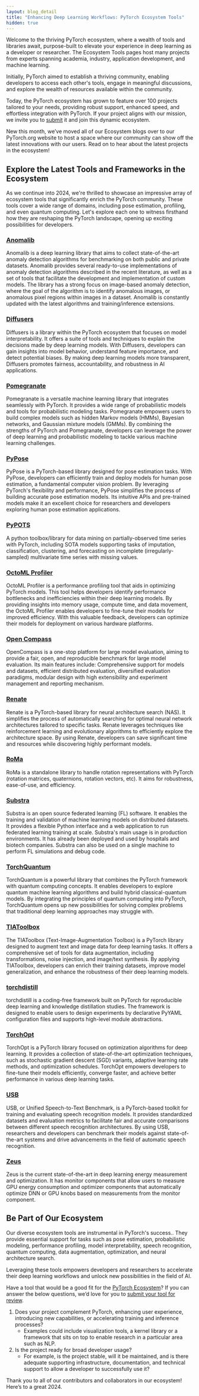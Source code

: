 ```yaml
---
layout: blog_detail
title: "Enhancing Deep Learning Workflows: PyTorch Ecosystem Tools"
hidden: true
---
```


Welcome to the thriving PyTorch ecosystem, where a wealth of tools and libraries await, purpose-built to elevate your experience in deep learning as a developer or researcher. The Ecosystem Tools pages host  many projects from experts spanning academia, industry, application development, and machine learning.

Initially, PyTorch aimed to establish a thriving community, enabling developers to access each other's tools, engage in meaningful discussions, and explore the wealth of resources available within the community. 

Today, the PyTorch ecosystem has grown to feature over 100 projects tailored to your needs, providing robust support, enhanced speed, and effortless integration with PyTorch. If your project aligns with our mission, we invite you to [submit](https://pytorch.org/ecosystem/join) it and join this dynamic ecosystem.

New this month, we’ve moved all of our Ecosystem blogs over to our PyTorch.org website to host a space where our community can show off the latest innovations with our users. Read on to hear about the latest projects in the ecosystem!

## Explore the Latest Tools and Frameworks in the Ecosystem

As we continue into 2024, we're thrilled to showcase an impressive array of ecosystem tools that significantly enrich the PyTorch community. These tools cover a wide range of domains, including pose estimation, profiling, and even quantum computing. Let's explore each one to witness firsthand how they are reshaping the PyTorch landscape, opening up exciting possibilities for developers.


### [Anomalib](https://github.com/openvinotoolkit/anomalib)


Anomalib is a deep learning library that aims to collect state-of-the-art anomaly detection algorithms for benchmarking on both public and private datasets. Anomalib provides several ready-to-use implementations of anomaly detection algorithms described in the recent literature, as well as a set of tools that facilitate the development and implementation of custom models. The library has a strong focus on image-based anomaly detection, where the goal of the algorithm is to identify anomalous images, or anomalous pixel regions within images in a dataset. Anomalib is constantly updated with the latest algorithms and training/inference extensions.

### [Diffusers](https://huggingface.co/docs/diffusers)

Diffusers is a library within the PyTorch ecosystem that focuses on model interpretability. It offers a suite of tools and techniques to explain the decisions made by deep learning models. With Diffusers, developers can gain insights into model behavior, understand feature importance, and detect potential biases. By making deep learning models more transparent, Diffusers promotes fairness, accountability, and robustness in AI applications.

### [Pomegranate](https://pomegranate.readthedocs.io/en/latest/)

Pomegranate is a versatile machine learning library that integrates seamlessly with PyTorch. It provides a wide range of probabilistic models and tools for probabilistic modeling tasks. Pomegranate empowers users to build complex models such as hidden Markov models (HMMs), Bayesian networks, and Gaussian mixture models (GMMs). By combining the strengths of PyTorch and Pomegranate, developers can leverage the power of deep learning and probabilistic modeling to tackle various machine learning challenges.


### [PyPose](https://pypose.org/)

PyPose is a PyTorch-based library designed for pose estimation tasks. With PyPose, developers can efficiently train and deploy models for human pose estimation, a fundamental computer vision problem. By leveraging PyTorch's flexibility and performance, PyPose simplifies the process of building accurate pose estimation models. Its intuitive APIs and pre-trained models make it an excellent choice for researchers and developers exploring human pose estimation applications.


### [PyPOTS](https://github.com/WenjieDu/PyPOTS)

A python toolbox/library for data mining on partially-observed time series with PyTorch, including SOTA models supporting tasks of imputation, classification, clustering, and forecasting on incomplete (irregularly-sampled) multivariate time series with missing values.

### [OctoML Profiler](https://github.com/octoml/octoml-profile)

OctoML Profiler is a performance profiling tool that aids in optimizing PyTorch models. This tool helps developers identify performance bottlenecks and inefficiencies within their deep learning models. By providing insights into memory usage, compute time, and data movement, the OctoML Profiler enables developers to fine-tune their models for improved efficiency. With this valuable feedback, developers can optimize their models for deployment on various hardware platforms.

### [Open Compass](https://github.com/open-compass/opencompass)

OpenCompass is a one-stop platform for large model evaluation, aiming to provide a fair, open, and reproducible benchmark for large model evaluation. Its main features include: Comprehensive support for models and datasets, efficient distributed evaluation, diversified evaluation paradigms, modular design with high extensibility and experiment management and reporting mechanism.

### [Renate](https://renate.readthedocs.io/en/latest/)

Renate is a PyTorch-based library for neural architecture search (NAS). It simplifies the process of automatically searching for optimal neural network architectures tailored to specific tasks. Renate leverages techniques like reinforcement learning and evolutionary algorithms to efficiently explore the architecture space. By using Renate, developers can save significant time and resources while discovering highly performant models.


### [RoMa](https://github.com/naver/roma)


RoMa is a standalone library to handle rotation representations with PyTorch (rotation matrices, quaternions, rotation vectors, etc). It aims for robustness, ease-of-use, and efficiency.


### [Substra](https://github.com/Substra)

Substra is an open source federated learning (FL) software. It enables the training and validation of machine learning models on distributed datasets. It provides a flexible Python interface and a web application to run federated learning training at scale. Substra's main usage is in production environments. It has already been deployed and used by hospitals and biotech companies. Substra can also be used on a single machine to perform FL simulations and debug code.

### [TorchQuantum](https://hanruiwanghw.wixsite.com/torchquantum)

TorchQuantum is a powerful library that combines the PyTorch framework with quantum computing concepts. It enables developers to explore quantum machine learning algorithms and build hybrid classical-quantum models. By integrating the principles of quantum computing into PyTorch, TorchQuantum opens up new possibilities for solving complex problems that traditional deep learning approaches may struggle with.

### [TIAToolbox](https://github.com/TissueImageAnalytics/tiatoolbox)

The TIAToolbox (Text-Image-Augmentation Toolbox) is a PyTorch library designed to augment text and image data for deep learning tasks. It offers a comprehensive set of tools for data augmentation, including transformations, noise injection, and image/text synthesis. By applying TIAToolbox, developers can enrich their training datasets, improve model generalization, and enhance the robustness of their deep learning models.

### [torchdistill](https://github.com/yoshitomo-matsubara/torchdistill)

torchdistill is a coding-free framework built on PyTorch for reproducible deep learning and knowledge distillation studies. The framework is designed to enable users to design experiments by declarative PyYAML configuration files and supports high-level module abstractions.

### [TorchOpt](https://torchopt.readthedocs.io/en/latest/#)

TorchOpt is a PyTorch library focused on optimization algorithms for deep learning. It provides a collection of state-of-the-art optimization techniques, such as stochastic gradient descent (SGD) variants, adaptive learning rate methods, and optimization schedules. TorchOpt empowers developers to fine-tune their models efficiently, converge faster, and achieve better performance in various deep learning tasks.

### [USB](https://usb.readthedocs.io/)

USB, or Unified Speech-to-Text Benchmark, is a PyTorch-based toolkit for training and evaluating speech recognition models. It provides standardized datasets and evaluation metrics to facilitate fair and accurate comparisons between different speech recognition architectures. By using USB, researchers and developers can benchmark their models against state-of-the-art systems and drive advancements in the field of automatic speech recognition.

### [Zeus](https://github.com/ml-energy/zeus)

Zeus is the current state-of-the-art in deep learning energy measurement and optimization. It has monitor components that allow users to measure GPU energy consumption and optimizer components that automatically optimize DNN or GPU knobs based on measurements from the monitor component.


## Be Part of Our Ecosystem 

Our  diverse ecosystem tools are instrumental in PyTorch's success.. They provide essential  support for tasks such as pose estimation, probabilistic modeling, performance profiling, model interpretability, speech recognition, quantum computing, data augmentation, optimization, and neural architecture search.

Leveraging these tools empowers developers and researchers to accelerate their deep learning workflows and unlock new possibilities in the field of AI.

Have a tool that would be a good fit for the [PyTorch Ecosystem](https://pytorch.org/ecosystem/)? If you can answer the below questions, we’d love for you to [submit your tool for review](https://pytorch.org/ecosystem/join).



1. Does your project complement PyTorch, enhancing user experience, introducing new capabilities, or accelerating training and inference processes?
    * Examples could include visualization tools, a kernel library or a framework that sits on top to enable research in a particular area such as NLP.
2. Is the project ready for broad developer usage?
    * For example, is the project stable, will it be maintained, and is there adequate supporting infrastructure, documentation, and technical support to allow a developer to successfully use it?

Thank you to all of our contributors and collaborators in our ecosystem! Here’s to a great 2024.
